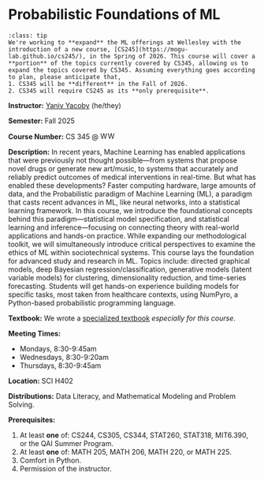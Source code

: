 # Probabilistic Foundations of ML

```{admonition} Notice!
:class: tip
We're working to **expand** the ML offerings at Wellesley with the introduction of a new course, [CS245](https://mogu-lab.github.io/cs245/), in the Spring of 2026. This course will cover a **portion** of the topics currently covered by CS345, allowing us to expand the topics covered by CS345. Assuming everything goes according to plan, please anticipate that,
1. CS345 will be **different** in the Fall of 2026.
2. CS345 will require CS245 as its **only prerequisite**.
```


**Instructor:** [Yaniv Yacoby](https://yanivyacoby.github.io/) (he/they)

**Semester:** Fall 2025

**Course Number:** CS 345 @ <img alt="Wellesley College" class="only-light" style="display: inline;" height=15 src="img/wc-name-logo-blue.png" /><img alt="Wellesley College" class="only-dark" style="display: inline;" height=15 src="img/wc-name-logo-white.png" />

**Description:** In recent years, Machine Learning has enabled applications that were previously not thought possible—from systems that propose novel drugs or generate new art/music, to systems that accurately and reliably predict outcomes of medical interventions in real-time. But what has enabled these developments? Faster computing hardware, large amounts of data, and the Probabilistic paradigm of Machine Learning (ML), a paradigm that casts recent advances in ML, like neural networks, into a statistical learning framework. In this course, we introduce the foundational concepts behind this paradigm—statistical model specification, and statistical learning and inference—focusing on connecting theory with real-world applications and hands-on practice. While expanding our methodological toolkit, we will simultaneously introduce critical perspectives to examine the ethics of ML within sociotechnical systems. This course lays the foundation for advanced study and research in ML. Topics include: directed graphical models, deep Bayesian regression/classification, generative models (latent variable models) for clustering, dimensionality reduction, and time-series forecasting. Students will get hands-on experience building models for specific tasks, most taken from healthcare contexts, using NumPyro, a Python-based probabilistic programming language. 

**Textbook:** We wrote a [specialized textbook](https://mogu-lab.github.io/probabilistic-foundations-of-ml/) *especially for this course*.

**Meeting Times:** 
* Mondays, 8:30-9:45am
* Wednesdays, 8:30-9:20am
* Thursdays, 8:30-9:45am

**Location:** SCI H402

**Distributions:** Data Literacy, and Mathematical Modeling and Problem Solving.

**Prerequisites:**
1. At least **one** of: CS244, CS305, CS344, STAT260, STAT318, MIT6.390, or the QAI Summer Program.
2. At least **one** of: MATH 205, MATH 206, MATH 220, or MATH 225.
3. Comfort in Python.
4. Permission of the instructor.

